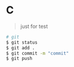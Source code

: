 # C

> just for test

```sh
# git 
$ git status
$ git add .
$ git commit -m "commit"
$ git push
```
